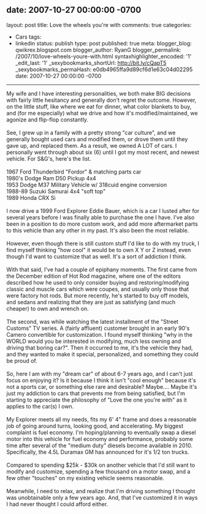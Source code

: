 date: 2007-10-27 00:00:00 -0700
---
layout: post
title: Love the wheels you're with
comments: true
categories:
- Cars
tags:
- linkedin
status: publish
type: post
published: true
meta:
  blogger_blog: qwikrex.blogspot.com
  blogger_author: RyanG
  blogger_permalink: /2007/10/love-wheels-youre-with.html
  syntaxhighlighter_encoded: '1'
  _edit_last: '1'
  _sexybookmarks_shortUrl: http://bit.ly/cQapT5
  _sexybookmarks_permaHash: e0db4965ffa9d89cf6d1e63c04d02295
date: 2007-10-27 00:00:00 -0700
---
My wife and I have interesting personalities, we both make BIG decisions with fairly little hesitancy and generally don't regret the outcome.  However, on the little stuff, like where we eat for dinner, what color blankets to buy, and (for me especially) what we drive and how it's modified/maintained, we agonize and flip-flop constantly.<br /><br />See, I grew up in a family with a pretty strong "car culture", and we generally bought used cars and modified them, or drove them until they gave up, and replaced them.  As a result, we owned A LOT of cars.  I personally went through about six (6) until I got my most recent, and newest vehicle.  For S&amp;G's, here's the list.<br /><br />1967 Ford Thunderbird "Fordor" &amp; matching parts car<br />1980's Dodge Ram D50 Pickup 4x4<br />1953 Dodge M37 Military Vehicle w/ 318cuid engine conversion<br />1988-89 Suzuki Samurai 4x4 "soft top"<br />1989 Honda CRX Si<br /><br />I now drive a 1999 Ford Explorer Eddie Bauer, which is a car I lusted after for several years before I was finally able to purchase the one I have.  I've also been in a position to do more custom work, and add more aftermarket parts to this vehicle than any other in my past.  It's also been the most reliable.<br /><br />However, even though there is still custom stuff I'd like to do with my truck, I find myself thinking "how cool" it would be to own X Y or Z instead, even though I'd want to customize that as well.  It's a sort of addiction I think.<br /><br />With that said, I've had a couple of epiphany moments.  The first came from the December edition of Hot Rod magazine, where one of the editors described how he used to only consider buying and restoring/modifying classic and muscle cars which were coupes, and usually only those that were factory hot rods.  But more recently, he's started to buy off models, and sedans and realizing that they are just as satisfying (and much cheaper) to own and wrench on.<br /><br />The second, was while watching the latest installment of the "Street Customs" TV series.  A (fairly affluent) customer brought in an early 90's Camero convertible for customization.  I found myself thinking "why in the WORLD would you be interested in modifying, much less owning and driving that boring car?".  Then it occurred to me, it's the vehicle they had, and they wanted to make it special, personalized, and something they could be proud of.<br /><br />So, here I am with my "dream car" of about 6-7 years ago, and I can't just focus on enjoying it?  Is it because I think it isn't "cool enough" because it's not a sports car, or something else rare and  desirable?  Maybe....  Maybe it's just my addiction to cars that prevents me from being satisfied, but I'm starting to appreciate the philosophy of "Love the one you're with" as it applies to the car(s) I own.<br /><br />My Explorer meets all my needs, fits my 6' 4" frame and does a reasonable job of going around turns, looking good, and accelerating.  My biggest complaint is fuel economy.  I'm hoping/planning to eventually swap a diesel motor into this vehicle for fuel economy and performance, probably some time after several of the "medium duty" diesels become available in 2010.  Specifically, the 4.5L Duramax GM has announced for it's 1/2 ton trucks.<br /><br />Compared to spending $25k - $30k on another vehicle that I'd still want to modify and customize, spending a few thousand on a motor swap, and a few other "touches" on my existing vehicle seems reasonable.<br /><br />Meanwhile, I need to relax, and realize that I'm driving something I thought was unobtainable only a few years ago.  And, that I've customized it in ways I had never thought I could afford either.
